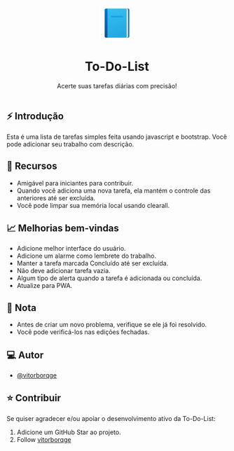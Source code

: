 <p align="center">
  <a href="https://github.com/vitorborqge/To-do-List">
    <img alt="To-Do-List" height="80" src="https://raw.githubusercontent.com/iamsahebgiri/add-readme/main/static/add-readme.png">
  </a>
</p>
<h1 align="center">To-Do-List</h1>

<div align="center">
  Acerte suas tarefas diárias com precisão!
</div>

<br />

## ⚡️ Introdução

Esta é uma lista de tarefas simples feita usando javascript e bootstrap.
Você pode adicionar seu trabalho com descrição.

## 🎯 Recursos

- Amigável para iniciantes para contribuir.
- Quando você adiciona uma nova tarefa, ela mantém o controle das anteriores até ser excluída.
- Você pode limpar sua memória local usando clearall.

## 📈 Melhorias bem-vindas

- Adicione melhor interface do usuário.
- Adicione um alarme como lembrete do trabalho.
- Manter a tarefa marcada Concluído até ser excluída.
- Não deve adicionar tarefa vazia.
- Algum tipo de alerta quando a tarefa é adicionada ou concluída.
- Atualize para PWA.

## 📝 Nota
- Antes de criar um novo problema, verifique se ele já foi resolvido.
- Você pode verificá-los nas edições fechadas.


## ‎‍💻 Autor

- [@vitorborqge](https://github.com/vitorborqge)

## ⭐️ Contribuir

Se quiser agradecer e/ou apoiar o desenvolvimento ativo da To-Do-List:

1. Adicione um GitHub Star ao projeto.
2. Follow [vitorborqge](https://github.com/vitorborqge)
